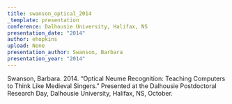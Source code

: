 ```yaml
---
title: swanson_optical_2014
_template: presentation
conference: Dalhousie University, Halifax, NS
presentation_date: "2014"
author: ehopkins
upload: None
presentation_author: Swanson, Barbara
presentation_year: "2014"
---
```

Swanson, Barbara. 2014. “Optical Neume Recognition: Teaching Computers to Think Like Medieval Singers.” Presented at the Dalhousie Postdoctoral Research Day, Dalhousie University, Halifax, NS, October.